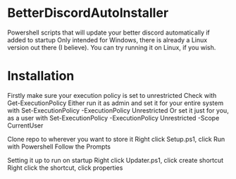 # BetterDiscordAutoInstaller
Powershell scripts that will update your better discord automatically if added to startup
Only intended for Windows, there is already a Linux version out there (I believe). You can try running it on Linux, if you wish.

# Installation
Firstly make sure your execution policy is set to unrestricted
Check with Get-ExecutionPolicy
Either run it as admin and set it for your entire system with Set-ExecutionPolicy -ExecutionPolicy Unrestricted
Or set it just for you, as a user with Set-ExecutionPolicy -ExecutionPolicy Unrestricted -Scope CurrentUser


Clone repo to wherever you want to store it
Right click Setup.ps1, click Run with Powershell
Follow the Prompts


Setting it up to run on startup
Right click Updater.ps1, click create shortcut
Right click the shortcut, click properties

